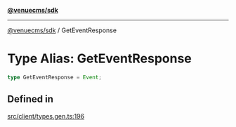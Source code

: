 [**@venuecms/sdk**](../Index.md)

***

[@venuecms/sdk](../Index.md) / GetEventResponse

# Type Alias: GetEventResponse

```ts
type GetEventResponse = Event;
```

## Defined in

[src/client/types.gen.ts:196](https://github.com/venuecms/sdk/blob/2ca50bf1921627009457658807ac341d342a13a9/src/client/types.gen.ts#L196)
